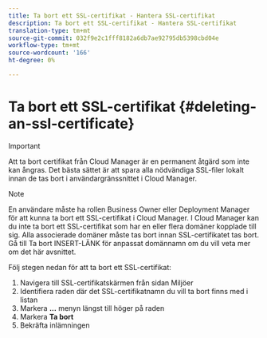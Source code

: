 ```yaml
---
title: Ta bort ett SSL-certifikat - Hantera SSL-certifikat
description: Ta bort ett SSL-certifikat - Hantera SSL-certifikat
translation-type: tm+mt
source-git-commit: 032f9e2c1fff8182a6db7ae92795db5398cbd04e
workflow-type: tm+mt
source-wordcount: '166'
ht-degree: 0%

---
```



# Ta bort ett SSL-certifikat {#deleting-an-ssl-certificate}

>[!IMPORTANT]
>Att ta bort certifikat från Cloud Manager är en permanent åtgärd som inte kan ångras. Det bästa sättet är att spara alla nödvändiga SSL-filer lokalt innan de tas bort i användargränssnittet i Cloud Manager.

>[!NOTE]
>En användare måste ha rollen Business Owner eller Deployment Manager för att kunna ta bort ett SSL-certifikat i Cloud Manager. I Cloud Manager kan du inte ta bort ett SSL-certifikat som har en eller flera domäner kopplade till sig.  Alla associerade domäner måste tas bort innan SSL-certifikatet tas bort. Gå till Ta bort INSERT-LÄNK för anpassat domännamn om du vill veta mer om det här avsnittet.

Följ stegen nedan för att ta bort ett SSL-certifikat:

1. Navigera till SSL-certifikatskärmen från sidan Miljöer
1. Identifiera raden där det SSL-certifikatnamn du vill ta bort finns med i listan
1. Markera **...** menyn längst till höger på raden
1. Markera **Ta bort**
1. Bekräfta inlämningen
